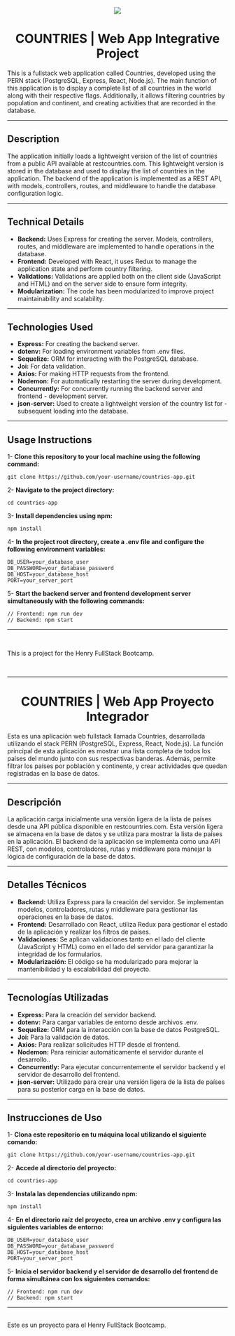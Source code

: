 <div align="center">
<p>
  <a href="https://www.soyhenry.com/">
    <img src="https://d31uz8lwfmyn8g.cloudfront.net/Assets/logo-henry-white-lg.png"/>
  </a>
</p>
</div>

<div align="center">
  <h1>
    COUNTRIES | Web App Integrative Project
  </h1>
</div>

This is a fullstack web application called Countries, developed using the PERN stack (PostgreSQL, Express, React, Node.js). The main function of this application is to display a complete list of all countries in the world along with their respective flags. Additionally, it allows filtering countries by population and continent, and creating activities that are recorded in the database.

---
## **Description**

The application initially loads a lightweight version of the list of countries from a public API available at restcountries.com. This lightweight version is stored in the database and used to display the list of countries in the application. The backend of the application is implemented as a REST API, with models, controllers, routes, and middleware to handle the database configuration logic.

---

## **Technical Details**

- **Backend:** Uses Express for creating the server. Models, controllers, routes, and middleware are implemented to handle operations in the database.
- **Frontend:** Developed with React, it uses Redux to manage the application state and perform country filtering.
- **Validations:** Validations are applied both on the client side (JavaScript and HTML) and on the server side to ensure form integrity.
- **Modularization:** The code has been modularized to improve project maintainability and scalability.
---

## **Technologies Used**
- **Express:** For creating the backend server.
- **dotenv:** For loading environment variables from .env files.
- **Sequelize:** ORM for interacting with the PostgreSQL database.
- **Joi:** For data validation.
- **Axios:** For making HTTP requests from the frontend.
- **Nodemon:** For automatically restarting the server during development.
- **Concurrently:** For concurrently running the backend server and frontend - development server.
- **json-server:** Used to create a lightweight version of the country list for - subsequent loading into the database.

---
## **Usage Instructions**

1- **Clone this repository to your local machine using the following command:**
```
git clone https://github.com/your-username/countries-app.git
```
2- **Navigate to the project directory:**
```
cd countries-app
```
3- **Install dependencies using npm:**
```
npm install
```
4- **In the project root directory, create a .env file and configure the following environment variables:**
```
DB_USER=your_database_user
DB_PASSWORD=your_database_password
DB_HOST=your_database_host
PORT=your_server_port
```
5- **Start the backend server and frontend development server simultaneously with the following commands:**
```
// Frontend: npm run dev
// Backend: npm start
```
---
<br>

This is a project for the Henry FullStack Bootcamp.

<br>

---

<div align="center">
  <h1>
    COUNTRIES | Web App Proyecto Integrador
  </h1>
</div>

Esta es una aplicación web fullstack llamada Countries, desarrollada utilizando el stack PERN (PostgreSQL, Express, React, Node.js). La función principal de esta aplicación es mostrar una lista completa de todos los países del mundo junto con sus respectivas banderas. Además, permite filtrar los países por población y continente, y crear actividades que quedan registradas en la base de datos.

---
## **Descripción**

La aplicación carga inicialmente una versión ligera de la lista de países desde una API pública disponible en restcountries.com. Esta versión ligera se almacena en la base de datos y se utiliza para mostrar la lista de países en la aplicación. El backend de la aplicación se implementa como una API REST, con modelos, controladores, rutas y middleware para manejar la lógica de configuración de la base de datos.

---

## **Detalles Técnicos**

- **Backend:** Utiliza Express para la creación del servidor. Se implementan modelos, controladores, rutas y middleware para gestionar las operaciones en la base de datos.
- **Frontend:** Desarrollado con React, utiliza Redux para gestionar el estado de la aplicación y realizar los filtros de países.
- **Validaciones:** Se aplican validaciones tanto en el lado del cliente (JavaScript y HTML) como en el lado del servidor para garantizar la integridad de los formularios.
- **Modularización:** El código se ha modularizado para mejorar la mantenibilidad y la escalabilidad del proyecto.
---

## **Tecnologías Utilizadas**
- **Express:** Para la creación del servidor backend.
- **dotenv:** Para cargar variables de entorno desde archivos .env.
- **Sequelize:** ORM para la interacción con la base de datos PostgreSQL.
- **Joi:** Para la validación de datos.
- **Axios:** Para realizar solicitudes HTTP desde el frontend.
- **Nodemon:** Para reiniciar automáticamente el servidor durante el desarrollo..
- **Concurrently:** Para ejecutar concurrentemente el servidor backend y el servidor de desarrollo del frontend.
- **json-server:** Utilizado para crear una versión ligera de la lista de países para su posterior carga en la base de datos.

---
## **Instrucciones de Uso**

1- **Clona este repositorio en tu máquina local utilizando el siguiente comando:**
```
git clone https://github.com/your-username/countries-app.git
```
2- **Accede al directorio del proyecto:**
```
cd countries-app
```
3- **Instala las dependencias utilizando npm:**
```
npm install
```
4- **En el directorio raíz del proyecto, crea un archivo .env y configura las siguientes variables de entorno:**
```
DB_USER=your_database_user
DB_PASSWORD=your_database_password
DB_HOST=your_database_host
PORT=your_server_port
```
5- **Inicia el servidor backend y el servidor de desarrollo del frontend de forma simultánea con los siguientes comandos:**
```
// Frontend: npm run dev
// Backend: npm start
```
---
<br>
Este es un proyecto para el Henry FullStack Bootcamp.

